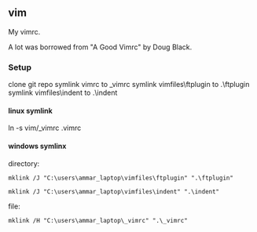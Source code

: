 ## vim

My vimrc. 

A lot was borrowed from "A Good Vimrc" by Doug Black.


### Setup
clone git repo
symlink vimrc to \_vimrc
symlink vimfiles\ftplugin to .\ftplugin
symlink vimfiles\indent to .\indent


#### linux symlink
ln -s vim/_vimrc .vimrc

#### windows symlinx
directory: 

    mklink /J "C:\users\ammar_laptop\vimfiles\ftplugin" ".\ftplugin"

    mklink /J "C:\users\ammar_laptop\vimfiles\indent" ".\indent"

file: 

    mklink /H "C:\users\ammar_laptop\_vimrc" ".\_vimrc"

